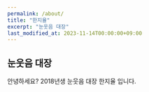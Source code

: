```yaml
---
permalink: /about/
title: "한지율"
excerpt: "눈웃음 대장"
last_modified_at: 2023-11-14T00:00:00+09:00
---
```


## 눈웃음 대장

안녕하세요?
2018년생 눈웃음 대장 한지율 입니다.

